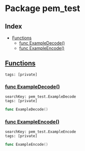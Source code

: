 # Package pem_test

## Index

* [Functions](#func)
    * [func ExampleDecode()](#ExampleDecode)
    * [func ExampleEncode()](#ExampleEncode)


## <a id="func" href="#func">Functions</a>

```
tags: [private]
```

### <a id="ExampleDecode" href="#ExampleDecode">func ExampleDecode()</a>

```
searchKey: pem_test.ExampleDecode
tags: [private]
```

```Go
func ExampleDecode()
```

### <a id="ExampleEncode" href="#ExampleEncode">func ExampleEncode()</a>

```
searchKey: pem_test.ExampleEncode
tags: [private]
```

```Go
func ExampleEncode()
```

